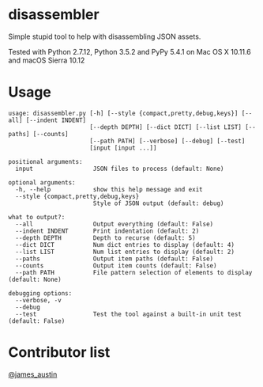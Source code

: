 # disassembler
Simple stupid tool to help with disassembling JSON assets.

Tested with Python 2.7.12, Python 3.5.2 and PyPy 5.4.1 on Mac OS X 10.11.6 and macOS Sierra 10.12

# Usage
```
usage: disassembler.py [-h] [--style {compact,pretty,debug,keys}] [--all] [--indent INDENT]
                       [--depth DEPTH] [--dict DICT] [--list LIST] [--paths] [--counts]
                       [--path PATH] [--verbose] [--debug] [--test]
                       [input [input ...]]

positional arguments:
  input                 JSON files to process (default: None)

optional arguments:
  -h, --help            show this help message and exit
  --style {compact,pretty,debug,keys}
                        Style of JSON output (default: debug)

what to output?:
  --all                 Output everything (default: False)
  --indent INDENT       Print indentation (default: 2)
  --depth DEPTH         Depth to recurse (default: 5)
  --dict DICT           Num dict entries to display (default: 4)
  --list LIST           Num list entries to display (default: 2)
  --paths               Output item paths (default: False)
  --counts              Output item counts (default: False)
  --path PATH           File pattern selection of elements to display (default: None)

debugging options:
  --verbose, -v
  --debug
  --test                Test the tool against a built-in unit test (default: False)
```

# Contributor list
[@james_austin](http://twitter.com/james_austin)
